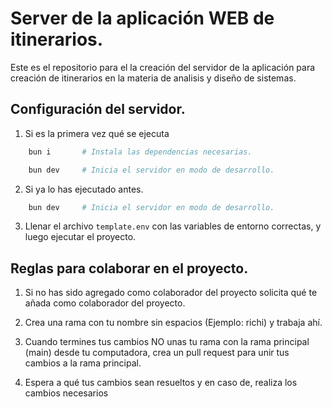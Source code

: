 # Server de la aplicación WEB de itinerarios.

Este es el repositorio para el la creación del servidor de la aplicación para creación de itinerarios en la materia de analisis y diseño de sistemas.

## Configuración del servidor.

1. Si es la primera vez qué se ejecuta

```Bash
    bun i       # Instala las dependencias necesarias.

    bun dev     # Inicia el servidor en modo de desarrollo.
```

2. Si ya lo has ejecutado antes.

```Bash
    bun dev     # Inicia el servidor en modo de desarrollo.
```

3. Llenar el archivo `template.env` con las variables de entorno correctas, y luego ejecutar el proyecto.

## Reglas para colaborar en el proyecto. 

1. Si no has sido agregado como colaborador del proyecto solicita qué te añada como colaborador del proyecto.

2. Crea una rama con tu nombre sin espacios (Ejemplo: richi) y trabaja ahí.

3. Cuando termines tus cambios NO unas tu rama con la rama principal (main) desde tu computadora, crea un pull request para unir tus cambios a la rama principal.

4. Espera a qué tus cambios sean resueltos y en caso de, realiza los cambios necesarios